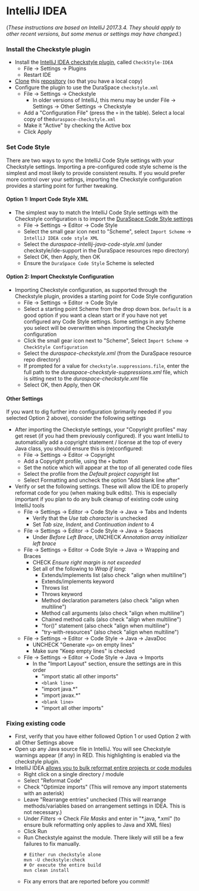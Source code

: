 # IntelliJ IDEA

(*These instructions are based on IntelliJ 2017.3.4.  They should apply to other recent versions, but some menus or settings may have changed.*)

### Install the Checkstyle plugin

* Install the [IntelliJ IDEA checkstyle plugin](https://plugins.jetbrains.com/plugin/1065-checkstyle-idea), called `CheckStyle-IDEA`
  * File →  Settings →  Plugins
  * Restart IDE
* [Clone](https://help.github.com/articles/cloning-a-repository/) this [repository](https://github.com/duraspace/resources) (so that you have a local copy)
* Configure the plugin to use the DuraSpace `checkstyle.xml`
  * File →  Settings →  Checkstyle
    * In older versions of IntelliJ, this menu may be under File → Settings → Other Settings → Checkstyle
  * Add a "Configuration File" (press the `+` in the table). Select a local copy of the`duraspace-checkstyle.xml` 
  * Make it "Active" by checking the Active box
  * Click Apply

### Set Code Style

There are two ways to sync the IntelliJ Code Style settings with your Checkstyle settings. Importing a pre-configured code style scheme is the simplest and most likely to provide consistent results. If you would prefer more control over your settings, importing the Checkstyle configuration provides a starting point for further tweaking.

#### Option 1: Import Code Style XML

* The simplest way to match the IntelliJ Code Style settings with the Checkstyle configuration is to import the [DuraSpace Code Style settings](duraspace-intellij-java-code-style.xml)
  * File → Settings → Editor → Code Style
  * Select the small gear icon next to "Scheme", select `Import Scheme` → `IntelliJ IDEA code style XML`
  * Select the *duraspace-intellij-java-code-style.xml* (under checkstyle/ide-support in the DuraSpace resources repo directory)
  * Select OK, then Apply, then OK
  * Ensure the `DuraSpace Code Style` Scheme is selected

#### Option 2: Import Checkstyle Configuration 

* Importing Checkstyle configuration, as supported through the Checkstyle plugin, provides a starting point for Code Style configuration
  * File → Settings → Editor → Code Style
  * Select a starting point Scheme from the drop down box. `Default` is a good option if you want a clean start or if you have not yet configured any Code Style settings. Some settings in any Scheme you select will be overwritten when importing the Checkstyle configuration
  * Click the small gear icon next to "Scheme", Select `Import Scheme` → `CheckStyle Configuration`
  * Select the *duraspace-checkstyle.xml* (from the DuraSpace resource repo directory)
  * If prompted for a value for `checkstyle.suppressions.file`, enter the full path to the *duraspace-checkstyle-suppressions.xml* file, which is sitting next to the *duraspace-checkstyle.xml* file
  * Select OK, then Apply, then OK

#### Other Settings

If you want to dig further into configuration (primarily needed if you selected Option 2 above), consider the following settings

* After importing the Checkstyle settings, your "Copyright profiles" may get reset (if you had them previously configured).  If you want IntelliJ to automatically add a copyright statement / license at the top of every Java class, you should ensure this is (re)configured:
  * File → Settings → Editor → Copyright
  * Add a Copyright profile, using the `+` button
  * Set the notice which will appear at the top of all generated code files
  * Select the profile from the *Default project copyright* list
  * Select Formatting and uncheck the option "Add blank line after"
* Verify or set the following settings. These will allow the IDE to properly reformat code for you (when making bulk edits). This is especially important if you plan to do any bulk cleanup of existing code using IntelliJ tools
  * File → Settings → Editor → Code Style → Java → Tabs and Indents
    * Verify that the *Use tab character* is unchecked
    * Set *Tab size*, *Indent*, and *Continuation indent* to 4
  * File → Settings → Editor → Code Style → Java → Spaces
    * Under *Before Left Brace*, UNCHECK *Annotation array initializer left brace*
  * File → Settings → Editor → Code Style → Java → Wrapping and Braces
    * CHECK *Ensure right margin is not exceeded*
    * Set all of the following  to *Wrap if long*:
      * Extends/implements list (also check "align when multiline")
      * Extends/implements keyword
      * Throws list
      * Throws keyword
      * Method declaration parameters (also check "align when multiline")
      * Method call arguments (also check "align when multiline")
      * Chained method calls (also check "align when multiline")
      * "for()" statement (also check "align when multiline")
      * "try-with-resources" (also check "align when multiline")
  * File → Settings → Editor → Code Style → Java → JavaDoc
    * UNCHECK "Generate `<p>` on empty lines"
    * Make sure "Keep empty lines" is checked
  * File → Settings → Editor → Code Style → Java → Imports
    * In the "Import Layout" section, ensure  the settings are in this order
      * "import static all other imports"
      * `<blank line>`
      * "import java.*"
      * "import javax.*"
      * `<blank line>`
      * "import all other imports"

### Fixing existing code

* First, verify that you have either followed Option 1 or  used Option 2 with all Other Settings above
* Open up any Java source file in IntelliJ. You will see Checkstyle warnings appear (if any) in RED. This highlighting is enabled via the checkstyle plugin.
* IntelliJ IDEA [allows you to bulk reformat entire projects or code modules](https://www.jetbrains.com/help/idea/editor-basics.html#reformat_rearrange_code)
  * Right click on a single directory / module
  * Select "Reformat Code"
  * Check "Optimize imports"  (This will remove any import statements with an asterisk)
  * Leave "Rearrange entries" unchecked (This will rearrange methods/variables based on arrangement settings in IDEA. This is not necessary.)
  * Under *Filters* → Check *File Masks* and enter in "*.java, *.xml"  (to ensure bulk reformatting only applies to Java and XML files)
  * Click Run
  * Run Checkstyle against the module. There likely will still be a few failures to fix manually.
    ```shell
    # Either run checkstyle alone
    mvn -U checkstyle:check
    # Or execute the entire build
    mvn clean install 
    ```
  * Fix any errors that are reported before you commit!
